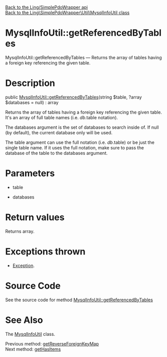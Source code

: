 [Back to the Ling/SimplePdoWrapper api](https://github.com/lingtalfi/SimplePdoWrapper/blob/master/doc/api/Ling/SimplePdoWrapper.md)<br>
[Back to the Ling\SimplePdoWrapper\Util\MysqlInfoUtil class](https://github.com/lingtalfi/SimplePdoWrapper/blob/master/doc/api/Ling/SimplePdoWrapper/Util/MysqlInfoUtil.md)


MysqlInfoUtil::getReferencedByTables
================



MysqlInfoUtil::getReferencedByTables — Returns the array of tables having a foreign key referencing the given table.




Description
================


public [MysqlInfoUtil::getReferencedByTables](https://github.com/lingtalfi/SimplePdoWrapper/blob/master/doc/api/Ling/SimplePdoWrapper/Util/MysqlInfoUtil/getReferencedByTables.md)(string $table, ?array $databases = null) : array




Returns the array of tables having a foreign key referencing the given table.
It's an array of full table names (i.e. $db.$table notation).

The databases argument is the set of databases to search inside of.
If null (by default), the current database only will be used.

The table argument can use the full notation (i.e. $db.$table) or be just the single table name.
If it uses the full notation, make sure to pass the database of the table to the databases argument.




Parameters
================


- table

    

- databases

    


Return values
================

Returns array.


Exceptions thrown
================

- [Exception](http://php.net/manual/en/class.exception.php).&nbsp;







Source Code
===========
See the source code for method [MysqlInfoUtil::getReferencedByTables](https://github.com/lingtalfi/SimplePdoWrapper/blob/master/Util/MysqlInfoUtil.php#L609-L622)


See Also
================

The [MysqlInfoUtil](https://github.com/lingtalfi/SimplePdoWrapper/blob/master/doc/api/Ling/SimplePdoWrapper/Util/MysqlInfoUtil.md) class.

Previous method: [getReverseForeignKeyMap](https://github.com/lingtalfi/SimplePdoWrapper/blob/master/doc/api/Ling/SimplePdoWrapper/Util/MysqlInfoUtil/getReverseForeignKeyMap.md)<br>Next method: [getHasItems](https://github.com/lingtalfi/SimplePdoWrapper/blob/master/doc/api/Ling/SimplePdoWrapper/Util/MysqlInfoUtil/getHasItems.md)<br>


